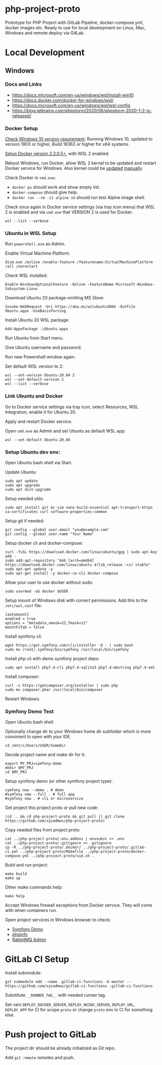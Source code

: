 # php-project-proto
Prototype for PHP Project with GitLab Pipeline, docker-compose.yml, docker images etc.
Ready to use for local development on Linux, Mac, Windows and remote deploy via GitLab.

# Local Development

## Windows

### Docs and Links
- https://docs.microsoft.com/en-us/windows/wsl/install-win10
- https://docs.docker.com/docker-for-windows/wsl/
- https://docs.microsoft.com/en-us/windows/wsl/wsl-config
- https://blog.jetbrains.com/phpstorm/2020/06/phpstorm-2020-1-2-is-released/

### Docker Setup
[Check Windows 10 version requirement](https://docs.microsoft.com/en-us/windows/wsl/install-win10#update-to-wsl-2): Running Windows 10, updated to version 1903 or higher, Build 18362 or higher for x64 systems.

[Setup Docker version 2.3.0.5+.](https://docs.docker.com/docker-for-windows/install/) with WSL 2 enabled.

Reboot Windows, run Docker, allow WSL 2 kernel to be updated and restart Docker service for Windows.
Also kernel could be [updated](https://wslstorestorage.blob.core.windows.net/wslblob/wsl_update_x64.msi) [manually](https://pureinfotech.com/install-windows-subsystem-linux-2-windows-10/).

Check Docker in `cmd.exe`:
- `docker ps` should work and show empty list.
- `docker-compose` should give help.
- `docker run --rm -it alpine sh` should run test Alpine image shell.

Check once again in Docker service settings (via tray icon menu) that WSL 2 is enabled and via `cmd.exe` that VERSION 2 is used for Docker:
```
wsl --list --verbose
```

### Ubuntu in WSL Setup
Run `powershell.exe` as Admin.

Enable Virtual Machine Platform.
```
dism.exe /online /enable-feature /featurename:VirtualMachinePlatform /all /norestart
```

Check WSL installed:
```
Enable-WindowsOptionalFeature -Online -FeatureName Microsoft-Windows-Subsystem-Linux
```

Download Ubuntu 20 package omitting MS Store:
```
Invoke-WebRequest -Uri https://aka.ms/wslubuntu2004 -OutFile Ubuntu.appx -UseBasicParsing
```

Install Ubuntu 20 WSL package:
```
Add-AppxPackage .\Ubuntu.appx
```

Run Ubuntu from Start menu.

Give Ubuntu username and password.

Run new Powershell window again.

Set default WSL version to 2:
```
wsl --set-version Ubuntu-20.04 2
wsl --set-default-version 2
wsl --list --verbose
```

### Link Ubuntu and Docker
Go to Docker service settings via tray icon, select Resources, WSL Integration, enable it for Ubuntu 20.

Apply and restart Docker service.

Open `cmd.exe` as Admin and set Ubuntu as default WSL app:
```
wsl --set-default Ubuntu-20.04
```

### Setup Ubuntu dev env:
Open Ubuntu bash shell via Start.

Update Ubuntu:
```
sudo apt update
sudo apt upgrade
sudo apt dist-upgrade
```

Setup needed utils:
```
sudo apt install git mc vim nano build-essential apt-transport-https ca-certificates curl software-properties-common
```

Setup git if needed:
```
git config --global user.email "you@example.com"
git config --global user.name "Your Name"
```

Setup docker cli and docker-compose:
```
curl -fsSL https://download.docker.com/linux/ubuntu/gpg | sudo apt-key add -
sudo add-apt-repository "deb [arch=amd64] https://download.docker.com/linux/ubuntu $(lsb_release -cs) stable"
sudo apt-get update -y
sudo apt-get install -y docker-ce-cli docker-compose
```

Allow your user to use docker without sudo:
```
sudo usermod -aG docker $USER
```

Setup mount of Windows disk with correct permissions. Add this to the `/etc/wsl.conf` file:
```
[automount]
enabled = true
options = "metadata,umask=22,fmask=11"
mountFsTab = false
```

Install symfony cli:
```
wget https://get.symfony.com/cli/installer -O - | sudo bash
sudo mv /root/.symfony/bin/symfony /usr/local/bin/symfony
```

Install php cli with demo symfony project deps:
```
sudo apt install php7.4-cli php7.4-sqlite3 php7.4-mbstring php7.4-xml
```

Install composer:
```
curl -s https://getcomposer.org/installer | sudo php
sudo mv composer.phar /usr/local/bin/composer
```

Restart Windows.

### Symfony Demo Test
Open Ubuntu bash shell.

Optionally change dir to your Windows home dir subfolder which is more convinient to open with your IDE.
```
cd /mnt/c/Users/USER/SomeDir
```

Decide project name and make dir for it:
```
export MY_PRJ=symfony-demo
mkdir $MY_PRJ
cd $MY_PRJ
```

Setup symfony demo (or other symfony project type):
```
symfony new --demo . # demo
#symfony new --full . # full app
#symfony new . # cli or microservice
```

Get project this project proto or pull new code:
```
(cd .. && cd php-project-proto && git pull || git clone https://github.com/sysadmws/php-project-proto)
```

Copy needed files from project proto:
```
cat ../php-project-proto/.env.addons | envsubst >> .env
cat ../php-project-proto/.gitignore >> .gitignore
cp -R ../php-project-proto/.docker/ ../php-project-proto/.gitlab-ci.yml ../php-project-proto/Makefile ../php-project-proto/docker-compose.yml ../php-project-proto/uid.sh .
```

Build and run project:
```
make build
make up
```

Other make commands help:
```
make help
```

Accept Windows firewall exceptions from Docker service. They will come with when containers run.

Open project services in Windows browser to check:
- [Symfony Demo](http://localhost)
- [phpinfo](http://localhost/_profiler/phpinfo)
- [RabbitMQ Admin](http://localhost:15672/)

# GitLab CI Setup
Install submodule:
```
git submodule add --name .gitlab-ci-functions -b master -- https://github.com/sysadmws/gitlab-ci-functions .gitlab-ci-functions
```

Substitute `__RUNNER_TAG__` with needed runner tag.

Set vars `DEPLOY_DOCKER_SERVER`, `DEPLOY_NGINX_SERVER`, `DEPLOY_URL`, `DEPLOY_APP` for CI for scope `proto` or change `proto` env in CI for something else.

# Push project to GitLab
The project dir should be already initialized as Git repo.

Add `git remote` remotes and push.
